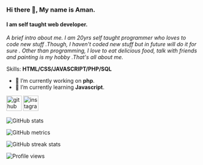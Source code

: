 ### Hi there 👋, My name is **Aman**. 
#### I am self taught **web developer**.

*A brief intro about me. I am 20yrs self taught programmer who loves to code new stuff .Though, I haven't coded new stuff but in future will do it for sure . Other than programming, I love to eat delicious food, talk with friends and painting is my hobby .That's all about me.*

Skills: **HTML/CSS/JAVASCRIPT/PHP/SQL**

- 🔭 I’m currently working on **php**. 
- 🌱 I’m currently learning **Javascript**. 


[<img src='https://cdn.jsdelivr.net/npm/simple-icons@3.0.1/icons/github.svg' alt='github' height='40'>](https://github.com/amandeep2603)  [<img src='https://cdn.jsdelivr.net/npm/simple-icons@3.0.1/icons/instagram.svg' alt='instagram' height='40'>](https://www.instagram.com/@futurescientistaman/)  

![GitHub stats](https://github-readme-stats.vercel.app/api?username=amandeep2603&show_icons=true)  

![GitHub metrics](https://metrics.lecoq.io/amandeep2603)  

![GitHub streak stats](https://github-readme-streak-stats.herokuapp.com/?user=amandeep2603)  

![Profile views](https://gpvc.arturio.dev/amandeep2603)  
